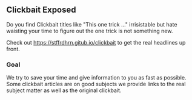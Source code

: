 ## Clickbait Exposed

Do you find Clickbait titles like "This one trick ..." irrisistable but hate
waisting your time to figure out the one trick is not something new.

Check out https://stffrdhrn.gitub.io/clickbait to get the real headlines up
front.

### Goal

We try to save your time and give information to you as fast as possible.  Some
clickbait articles are on good subjects we provide links to the real subject
matter as well as the original clickbait.
